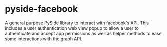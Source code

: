 pyside-facebook
===============

A general purpose PySide library to interact with facebook's API. This includes a user authentication web view popup to allow a user to authenticate and accept app permissions as well as helper methods to ease some interactions with the graph API.
